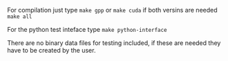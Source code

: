 For compilation just type
`make gpp`
or
`make cuda`
if both versins are needed
`make all`

For the python test inteface type
`make python-interface`

There are no binary data files for testing included, if these are
needed they have to be created by the user.
